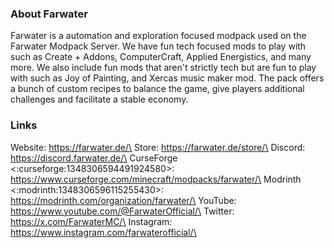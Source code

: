 ### About Farwater
Farwater is a automation and exploration focused modpack used on the Farwater Modpack Server. We have fun tech focused mods to play with such as Create + Addons, ComputerCraft, Applied Energistics,  and many more. We also include fun mods that aren't strictly tech but are fun to play with such as Joy of Painting, and Xercas music maker mod. The pack offers a bunch of custom recipes to balance the game, give players additional challenges and facilitate a stable economy.

### Links
Website: https://farwater.de/\
Store: https://farwater.de/store/\
Discord: https://discord.farwater.de/\
CurseForge <:curseforge:1348306594491924580>: https://www.curseforge.com/minecraft/modpacks/farwater/\
Modrinth <:modrinth:1348306596115255430>: https://modrinth.com/organization/farwater/\
YouTube: https://www.youtube.com/@FarwaterOfficial/\
Twitter: https://x.com/FarwaterMC/\
Instagram: https://www.instagram.com/farwaterofficial/\